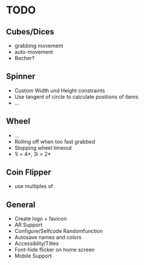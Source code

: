 # TODO

## Cubes/Dices

* grabbing movement
* auto-movement
* Becher?

## Spinner

* Custom Width und Height constraints
* Use tangent of circle to calculate positions of items
* ...

## Wheel

* ...
* Rolling off when too fast grabbed
* Stopping wheel timeout
* 1i = 4*, 3i = 2*

## Coin Flipper

* use multiples of 

## General

* Create logo + favicon
* AR Support
* Configure/Selfcode Randomfunction
* Autosave names and colors
* Accessiblity/Titles
* Font-hide flicker on home screen
* Mobile Support